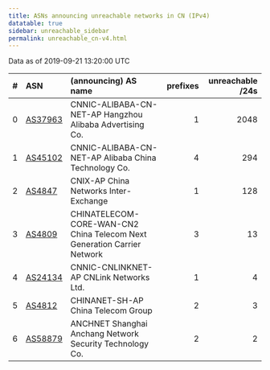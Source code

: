 ```yaml
---
title: ASNs announcing unreachable networks in CN (IPv4)
datatable: true
sidebar: unreachable_sidebar
permalink: unreachable_cn-v4.html
---
```


Data as of 2019-09-21 13:20:00 UTC


<div class="datatable-begin"></div>

|   # | ASN                                    | (announcing) AS name                                                    |   prefixes |   unreachable /24s |
|----:|:---------------------------------------|:------------------------------------------------------------------------|-----------:|-------------------:|
|   0 | [AS37963](unreachable_AS37963-v4.html) | CNNIC-ALIBABA-CN-NET-AP Hangzhou Alibaba Advertising Co.                |          1 |               2048 |
|   1 | [AS45102](unreachable_AS45102-v4.html) | CNNIC-ALIBABA-CN-NET-AP Alibaba China Technology Co.                    |          4 |                294 |
|   2 | [AS4847](unreachable_AS4847-v4.html)   | CNIX-AP China Networks Inter-Exchange                                   |          1 |                128 |
|   3 | [AS4809](unreachable_AS4809-v4.html)   | CHINATELECOM-CORE-WAN-CN2 China Telecom Next Generation Carrier Network |          3 |                 13 |
|   4 | [AS24134](unreachable_AS24134-v4.html) | CNNIC-CNLINKNET-AP CNLink Networks Ltd.                                 |          1 |                  4 |
|   5 | [AS4812](unreachable_AS4812-v4.html)   | CHINANET-SH-AP China Telecom Group                                      |          2 |                  3 |
|   6 | [AS58879](unreachable_AS58879-v4.html) | ANCHNET Shanghai Anchang Network Security Technology Co.                |          2 |                  2 |

<div class="datatable-end"></div>